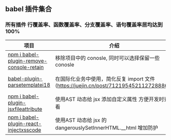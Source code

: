 ## babel 插件集合

### 所有插件 行覆盖率、函数覆盖率、分支覆盖率、语句覆盖率居均达到100%
| 项目                                                   | 介绍                                       | 使用                                       | License                                       |
| ------------------------------------------------------ | ------------------------------------------ |  ------------------------------------------ |------------------------------------------ |
| [npm i babel-plugin-remove-console-retain](https://github.com/webgzh907247189/babel-plugin/blob/master/packages/babel-plugin-remove-console-retain)                     | 移除项目中的 conosle, 同时可以选择保留一些 conosle                         |   npm i babel-plugin-remove-console-retain     | MIT     |
| [babel-plugin-parsetemplatei18](https://github.com/webgzh907247189/babel-plugin/tree/master/packages/babel-plugin-parsetemplatei18)             |  在国际化业务中使用，简化反复 import 文件 (https://juejin.cn/post/7121954521127288868)        |  npm i babel-plugin-parsetemplatei18    | MIT     |
| [npm i babel-plugin-jsxfileattribute](https://github.com/webgzh907247189/babel-plugin/blob/master/packages/babel-plugin-jsxFileAttribute)                     | 使用AST 动态给 jsx 添加自定义属性 方便开发时查看                         |   npm i babel-plugin-jsxfileattribute    | MIT     |
| [npm i babel-plugin-react-injectxsscode](https://github.com/webgzh907247189/babel-plugin/blob/master/packages/babel-plugin-react-injectXssCode)                     |  使用AST 动态给 jsx 的 dangerouslySetInnerHTML.__html 增加防护                         |   npm i babel-plugin-react-injectxsscode     | MIT     |


